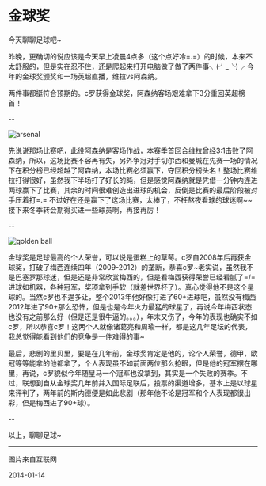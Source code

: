 金球奖
======
今天聊聊足球吧~

昨晚，更确切的说应该是今天早上凌晨4点多（这个点好冷=.=）的时候，本来不太舒服的，但是实在忍不住，还是爬起来打开电脑做了做了两件事╮(╯_╰)╭  今年的金球奖颁奖和一场英超直播，维拉vs阿森纳。

两件事都挺符合预期的。c罗获得金球奖，阿森纳客场艰难拿下3分重回英超榜首！

--

![arsenal](http://farm4.staticflickr.com/3823/11949666736_bb75712cb8_o.jpg)

先说说那场比赛吧，此役阿森纳是客场作战，本赛季首回合维拉曾经3:1击败了阿森纳，所以，这场比赛不容再有失，另外争冠对手切尔西和曼城在先赛一场的情况下在积分榜已经超越了阿森纳，本场比赛必须赢下，夺回积分榜头名！整场比赛维拉打得很好，虽然我下半场打了好长的盹，但是感觉阿森纳就是凭借一分钟内连进两球赢下了比赛，其余的时间很难创造出进球的机会，反倒是比赛的最后阶段被对手压着打=.= 不过好在还是赢下了这场比赛，太棒了，不枉熬夜看球的球迷啊~~接下来冬季转会期得买进一些球员啊，再接再厉！

--

![golden ball](http://farm6.staticflickr.com/5515/11949272384_c82173de1b_o.jpg)

金球奖是足球最高的个人荣誉，可以说是蛋糕上的草莓。c罗自2008年后再获金球奖，打破了梅西连续四年（2009-2012）的垄断，恭喜c罗~老实说，虽然我不是巴塞罗那球迷，但是还是非常欣赏梅西的，但是看梅西获得荣誉已经看腻了=/= 进球如机器，各种冠军，奖项拿到手软（就差世界杯了）。真心觉得他不是这个星球的。当然c罗也不遑多让，整个2013年他好像打进了60+进球吧，虽然没有梅西2012年进了90+那么恐怖，但是也是今年火力最猛的球星了，再说今年梅西状态也没有之前那么好（但是还是很牛逼的。。。），年末又伤了，今年的表现也确实不如c罗，所以恭喜c罗！这两个人就像诸葛亮和周瑜一样，都是这几年足坛的代表，我总觉得能看到他们的竞争是一件难得的事~

最后，悲剧的里贝里，要是在几年前，金球奖肯定是他的，论个人荣誉，德甲，欧冠等等能拿的他都拿了，个人表现虽不如前面两位那么抢眼，但是他的冠军摆在哪里，再说，c罗貌似今年随皇马一个冠军也没拿到，其实是一个失败的赛季。不过，联想到自从金球奖几年前并入国际足联后，投票的渠道增多，基本上是以球星来评判了，两年前的斯内德便是如此悲剧（那年他不论是冠军和个人表现都很出彩，但是梅西进了90+球）。

--

以上，聊聊足球~

---
图片来自互联网

2014-01-14
